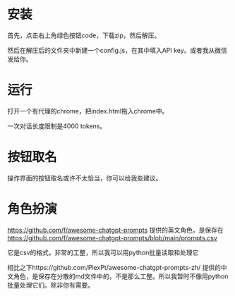 # 安装

首先，点击右上角绿色按钮code，下载zip，然后解压。

然后在解压后的文件夹中新建一个config.js，在其中填入API key。或者我从微信发给你。

# 运行

打开一个有代理的chrome，把index.html拖入chrome中。

一次对话长度限制是4000 tokens。

# 按钮取名

操作界面的按钮取名或许不太恰当，你可以给我些建议。

# 角色扮演

https://github.com/f/awesome-chatgpt-prompts 提供的英文角色，是保存在 https://github.com/f/awesome-chatgpt-prompts/blob/main/prompts.csv

它是csv的格式，非常的工整，所以我可以用python批量读取和处理它

相比之下https://github.com/PlexPt/awesome-chatgpt-prompts-zh/ 提供的中文角色，是保存在分散的md文件中的，不是那么工整。所以我暂时不像用python批量处理它们。除非你有需要。

